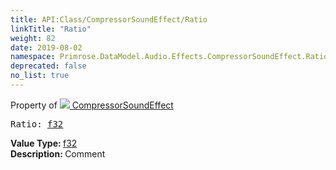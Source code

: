 ```yaml
---
title: API:Class/CompressorSoundEffect/Ratio
linkTitle: "Ratio"
weight: 82
date: 2019-08-02
namespace: Primrose.DataModel.Audio.Effects.CompressorSoundEffect.Ratio
deprecated: false
no_list: true
---
```

Property of <a href="/docs/api-reference/Class/CompressorSoundEffect"><img src="/icons/silk/soundwave.png"/>&nbsp;CompressorSoundEffect</a>
<pre class="method-declaration">
Ratio: <a class="type" href="/docs/api-reference/System/Primitives#single">f32</a></pre>
<b>Value Type: </b>
<a class="type" href="/docs/api-reference/System/Primitives#single">f32</a>
<br/>
<b>Description: </b>
Comment

